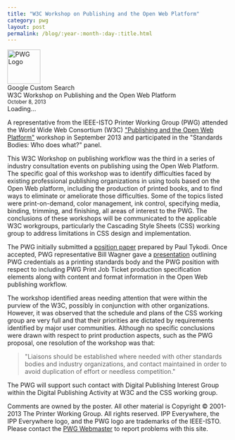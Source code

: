 ```yaml
---
title: "W3C Workshop on Publishing and the Open Web Platform"
category: pwg
layout: post
permalink: /blog/:year-:month-:day-:title.html
---
```


<!DOCTYPE html>
<html>
  <head>
    <meta http-equiv="X-UA-Compatible" content="IE=9">
    <title>W3C Workshop on Publishing and the Open Web Platform - Printer Working Group</title>
    <meta http-equiv="Content-Type" content="text/html; charset=UTF-8">
    <meta name="viewport" content="width=device-width">
    <link rel="stylesheet" href="http://www.google.com/cse/style/look/default.css" type="text/css">
    <link rel="stylesheet" type="text/css" href="../pwg.css">
    <link rel="shortcut icon" href="../pwg.png" type="image/png">
    <script type="text/javascript" src="http://www.google.com/jsapi"></script>
    <script type="text/javascript" src="../pwg.js"></script>
  </head>
  <body onload="load_sidebar('../');">
    <div id="PWGPage">
      <div id="PWGHeader">
        <div id="PWGHeaderBody">
          <div id="PWGLogo"><img src="../pwg.png" alt="PWG Logo" height="78" width="75"></div>
          <div id="PWGSearchForm">Google Custom Search</div>
          <div id="PWGTitle">W3C Workshop on Publishing and the Open Web Platform<br>
          <small>October 8, 2013</small></div>
        </div>
      </div>
      <div id="PWGBody">
        <div id="PWGSearchResults"></div>
        <div id="PWGSideBar">
          <div id="PWGSideBody">Loading...</div>
        </div>
        <div id="PWGContent">
          <div id="PWGContentBody">
             <p>A representative from the IEEE-ISTO Printer Working Group (PWG) attended the World Wide Web Consortium (W3C) <a href="http://www.w3.org/2012/12/global-publisher/Overview.html">"Publishing and the Open Web Platform"</a> workshop in September 2013 and participated in the "Standards Bodies: Who does what?" panel.</p>
             <p>This W3C Workshop on publishing workflow was the third in a series of industry consultation events on publishing using the Open Web Platform. The specific goal of this workshop was to identify difficulties faced by existing professional publishing organizations in using tools based on the Open Web platform, including the production of printed books, and to find ways to eliminate or ameliorate those difficulties. Some of the topics listed were print-on-demand, color management, ink control, specifying media, binding, trimming, and finishing, all areas of interest to the PWG. The conclusions of these workshops will be communicated to the applicable W3C workgroups, particularly the Cascading Style Sheets (CSS) working group to address limitations in CSS design and implementation.</p>
	     <p>The PWG initially submitted a <a href="ftp://pwg.org/pub/pwg/general/proposals/w3c-publishing-august-2013.pdf">position paper</a> prepared by Paul Tykodi. Once accepted, PWG representative Bill Wagner gave a <a href="http://www.w3.org/2012/12/global-publisher/slides/Day1/P3-pwg-w3c-properties-20130823-2.pdf">presentation</a> outlining PWG credentials as a printing standards body and the PWG position with respect to including PWG Print Job Ticket production specification elements along with content and format information in the Open Web publishing workflow.</p>
             <p>The workshop identified areas needing attention that were within the purview of the W3C, possibly in conjunction with other organizations. However, it was observed that the schedule and plans of the CSS working group are very full and that their priorities are dictated by requirements identified by major user communities. Although no specific conclusions were drawn with respect to print production aspects, such as the PWG proposal, one resolution of the workshop was that:</p>
             <blockquote>"Liaisons should be established where needed with other standards bodies and industry organizations, and contact maintained in order to avoid duplication of effort or needless competition."</blockquote>
             <p>The PWG will support such contact with Digital Publishing Interest Group within the Digital Publishing Activity at W3C and the CSS working group.</p>
          </div>
        </div>
      </div>
      <div id="PWGFooter">
        <div id="PWGFooterBody">Comments are owned by the poster. All
          other material is Copyright © 2001-2013 The Printer Working
          Group. All rights reserved. IPP Everywhere, the IPP Everywhere logo, and the PWG logo are trademarks of the IEEE-ISTO. Please contact the <a
            href="mailto:webmaster@pwg.org">PWG Webmaster</a> to report
          problems with this site.</div>
      </div>
    </div>
  </body>
</html>
